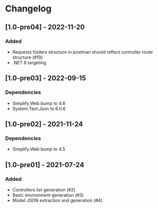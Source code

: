 # Changelog

## [1.0-pre04] - 2022-11-20

### Added

- Requests folders structure in postman should reflect controller route structure (#19)
- .NET 6 targeting

## [1.0-pre03] - 2022-09-15

### Dependencies

- Simplify.Web bump to 4.6
- System.Text.Json to 6.0.6

## [1.0-pre02] - 2021-11-24

### Dependencies

- Simplify.Web bump to 4.5

## [1.0-pre01] - 2021-07-24

### Added

- Controllers list generation (#2)
- Basic environment generation (#3)
- Model JSON extraction and generation (#4)
